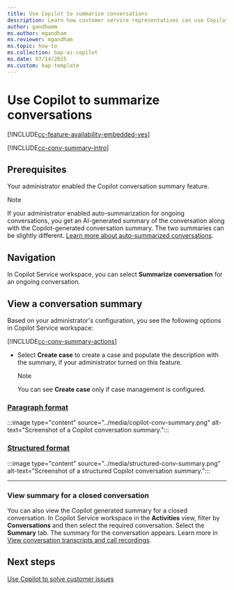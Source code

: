 ```yaml
---
title: Use Copilot to summarize conversations
description: Learn how customer service representatives can use Copilot to summarize conversations.
author: gandhamm 
ms.author: mgandham 
ms.reviewer: mgandham
ms.topic: how-to 
ms.collection: bap-ai-copilot
ms.date: 07/14/2025
ms.custom: bap-template 
---
```



# Use Copilot to summarize conversations

[!INCLUDE[cc-feature-availability-embedded-yes](../includes/cc-feature-availability.md)]

[!INCLUDE[cc-conv-summary-intro](../../shared/cc-conv-summary-intro.md)]

## Prerequisites

Your administrator enabled the Copilot conversation summary feature.

> [!NOTE]
> If your administrator enabled auto-summarization for ongoing conversations, you get an AI-generated summary of the conversation along with the Copilot-generated conversation summary. The two summaries can be slightly different. [Learn more about auto-summarized conversations](/dynamics365/customer-service/use/cs-ai-generated-summary).

## Navigation

In Copilot Service workspace, you can select **Summarize conversation** for an ongoing conversation.
  
## View a conversation summary

Based on your administrator's configuration, you see the following options in Copilot Service workspace:

[!INCLUDE[cc-conv-summary-actions](../../shared/cc-conv-summary-actions.md)]

- Select **Create case** to create a case and populate the description with the summary, if your administrator turned on this feature.
  > [!NOTE]
  > You can see **Create case** only if case management is configured.

### [Paragraph format](#tab/paragraphformat)

 :::image type="content" source="../media/copilot-conv-summary.png" alt-text="Screenshot of a Copilot conversation summary.":::

### [Structured format](#tab/structuredformat)

  :::image type="content" source="../media/structured-conv-summary.png" alt-text="Screenshot of a structured Copilot conversation summary.":::

---

### View summary for a closed conversation

You can also view the Copilot generated summary for a closed conversation. In Copilot Service workspace in the **Activities** view, filter by **Conversations** and then select the required conversation. Select the **Summary** tab. The summary for the conversation appears. Learn more in [View conversation transcripts and call recordings](/dynamics365/customer-service/use/voice-channel-call-recordings-transcripts).

## Next steps

[Use Copilot to solve customer issues](use-copilot-features.md)

